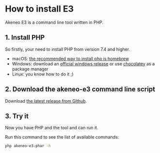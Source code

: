# How to install E3

Akeneo E3 is a command line tool written in PHP.

## 1. Install PHP

So firstly, your need to install PHP from version 7.4 and higher.

* macOS: [the recommended way to install php is homebrew](https://www.php.net/manual/en/install.macosx.packages.php)
* Windows: download an [official windows release](https://windows.php.net/download/) or use [chocolatey](https://chocolatey.org/) as a package manager 
* Linux: you know how to do it ;)

## 2. Download the akeneo-e3 command line script

Download [the latest release from Github](https://github.com/inviqa/akeneo-e3/releases). 

## 3. Try it

Now you have PHP and the tool and can run it.

Run this command to see the list of available commands:

```bash
php akeneo-e3.phar -h
```
